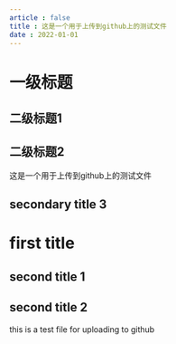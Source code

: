 ```yaml
---
article : false
title : 这是一个用于上传到github上的测试文件
date : 2022-01-01
---
```


# 一级标题

## 二级标题1

## 二级标题2
这是一个用于上传到github上的测试文件
## secondary title 3

# first title

## second title 1

## second title 2

this is a test file for uploading to github